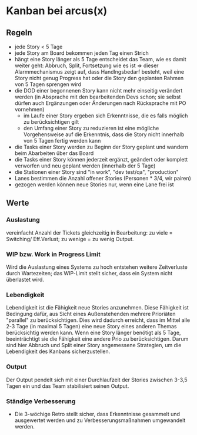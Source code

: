 # Kanban bei arcus(x)

## Regeln
* jede Story < 5 Tage
* jede Story am Board bekommen jeden Tag einen Strich
* hängt eine Story länger als 5 Tage entscheidet das Team, wie es damit weiter geht: Abbruch, Split, Fortsetzung wie es ist
  => dieser Alarmmechanismus zeigt auf, dass Handlngsbedarf besteht, weil eine Story nicht genug Progress hat oder die Story den geplanten Rahmen von 5 Tagen sprengen wird
* die DOD einer begonnenen Story kann nicht mehr einseitig verändert werden (in Absprache mit den bearbeitenden Devs schon; sie selbst dürfen auch Ergänzungen oder Änderungen nach Rücksprache mit PO vornehmen)
  * im Laufe einer Story ergeben sich Erkenntnisse, die es falls möglich zu berücksichtigen gilt
  * den Umfang einer Story zu reduzieren ist eine mögliche Vorgehensweise auf die Erkenntnis, dass die Story nicht innerhalb von 5 Tagen fertig werden kann
* die Tasks einer Story werden zu Beginn der Story geplant und wandern beim Abarbeiten über das Board
* die Tasks einer Story können jederzeit ergänzt, geändert oder komplett verworfen und neu geplant werden (innerhalb der 5 Tage)
* die Stationen einer Story sind "in work", "dev test/qa", "production"
* Lanes bestimmen die Anzahl offener Stories (Personen * 3/4, wir pairen)
* gezogen werden können neue Stories nur, wenn eine Lane frei ist

## Werte

### Auslastung
vereinfacht Anzahl der Tickets gleichzeitig in Bearbeitung: zu viele = Switching/ Eff.Verlust; zu wenige = zu wenig Output.

### WIP bzw. Work in Progress Limit
Wird die Auslastung eines Systems zu hoch entstehen weitere Zeitverluste durch Wartezeiten; das WIP-Limit stellt sicher, dass ein System nicht überlastet wird.

### Lebendigkeit
Lebendigkeit ist die Fähigkeit neue Stories anzunehmen. Diese Fähigkeit ist Bedingung dafür, aus Sicht eines Außenstehenden mehrere Prioriäten "parallel" zu berücksichtigen. Dies wird dadurch erreicht, dass im Mittel alle 2-3 Tage (in maximal 5 Tagen) eine neue Story eines anderen Themas berücksichtig werden kann. Wenn eine Story länger benötigt als 5 Tage, beeinträchtigt sie die Fähigkeit eine andere Prio zu berücksichtigen. Darum sind hier Abbruch und Split einer Story angemessene Strategien, um die Lebendigkeit des Kanbans sicherzustellen.

### Output
Der Output pendelt sich mit einer Durchlaufzeit der Stories zwischen 3-3,5 Tagen ein und das Team stabilisiert seinen Output.

### Ständige Verbesserung
* Die 3-wöchige Retro stellt sicher, dass Erkenntnisse gesammelt und ausgewertet werden und zu Verbesserungsmaßnahmen umgewandelt werden.
